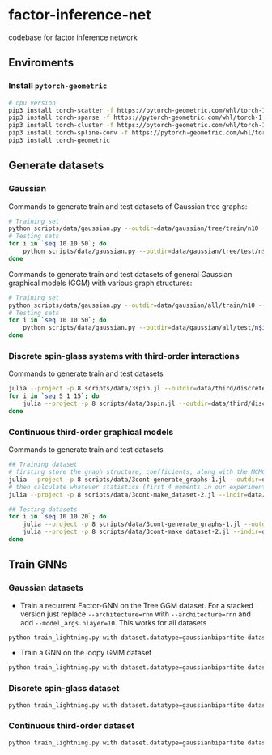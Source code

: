 # factor-inference-net

codebase for factor inference network

## Enviroments

### Install `pytorch-geometric`
```bash
# cpu version
pip3 install torch-scatter -f https://pytorch-geometric.com/whl/torch-1.7.0+cpu.html
pip3 install torch-sparse -f https://pytorch-geometric.com/whl/torch-1.7.0+cpu.html
pip3 install torch-cluster -f https://pytorch-geometric.com/whl/torch-1.7.0+cpu.html
pip3 install torch-spline-conv -f https://pytorch-geometric.com/whl/torch-1.7.0+cpu.html
pip3 install torch-geometric

```

## Generate datasets

### Gaussian 

Commands to generate train and test datasets of Gaussian tree graphs:

```bash
# Training set
python scripts/data/gaussian.py --outdir=data/gaussian/tree/train/n10 --structure=tree --ndata=30000 --nnode=10
# Testing sets
for i in `seq 10 10 50`; do
    python scripts/data/gaussian.py --outdir=data/gaussian/tree/test/n$i --structure=tree --ndata=2000 --nnode=$i
done
```

Commands to generate train and test datasets of general Gaussian graphical models (GGM) with various graph structures:

```bash
# Training set
python scripts/data/gaussian.py --outdir=data/gaussian/all/train/n10 --structure=all --ndata=10000 --nnode=10
# Testing sets
for i in `seq 10 10 50`; do
    python scripts/data/gaussian.py --outdir=data/gaussian/all/test/n$i --structure=all --ndata=2000 --nnode=$i
done
```

### Discrete spin-glass systems with third-order interactions

Commands to generate train and test datasets

```bash
julia --project -p 8 scripts/data/3spin.jl --outdir=data/third/discrete/train/n10 --gamma=0.5 --ndata=10000 --n=10
for i in `seq 5 1 15`; do
    julia --project -p 8 scripts/data/3spin.jl --outdir=data/third/discrete/test/n$i --gamma=0.5 --ndata=1000 --n=$i
done
```

### Continuous third-order graphical models

Commands to generate train and test datasets

```bash
## Training dataset
# firsting store the graph structure, coefficients, along with the MCMC samples
julia --project -p 8 scripts/data/3cont-generate_graphs-1.jl --outdir=data/third/continuous/train/n10/samples --n=10 --ndata=10000
# then calculate whatever statistics (first 4 moments in our experiments) based on the samples and store the (graph, moments) as a dataset for GNN
julia --project -p 8 scripts/data/3cont-make_dataset-2.jl --indir=data/third/continuous/train/n10/samples --outdir=data/third/continuous/train/n10/raw --order=4 --statistics=central_moments

## Testing datasets
for i in `seq 10 10 20`; do
    julia --project -p 8 scripts/data/3cont-generate_graphs-1.jl --outdir=data/third/continuous/test/n$i/samples --n=$i --ndata=10000
    julia --project -p 8 scripts/data/3cont-make_dataset-2.jl --indir=data/third/continuous/test/n$i/samples --outdir=data/third/continuous/test/n$i/raw --order=4 --statistics=central_moments
done
```

## Train GNNs

### Gaussian datasets

* Train a recurrent Factor-GNN on the Tree GGM dataset. For a stacked version just replace `--architecture=rnn` with `--architecture=rnn` and add `--model_args.nlayer=10`. This works for all datasets

```bash
python train_lightning.py with dataset.datatype=gaussianbipartite dataset.dataroot=data/gaussian/tree/train dataset.dataset=n10 dataset.batch_size=100 args.epochs=1000 args.outdir=outputs/gaussian/tree args.architecture=rnn args.loss_fn=mse args.nstep_start=30 args.nstep_end=50 args.nstep_schedule_method=random args.init_lr=1e-3 args.patience=50 args.scheduler_patience=25 model_args.heads=5
```

* Train a GNN on the loopy GMM dataset

```bash
python train_lightning.py with dataset.datatype=gaussianbipartite dataset.dataroot=data/gaussian/all/train dataset.dataset=n10 dataset.batch_size=100 args.epochs=1000 args.outdir=outputs/gaussian/tree args.architecture=rnn args.loss_fn=bce args.nstep_start=30 args.nstep_end=50 args.nstep_schedule_method=random args.init_lr=1e-3 args.patience=50 args.scheduler_patience=25 model_args.heads=5
```

### Discrete spin-glass dataset

```bash
python train_lightning.py with dataset.datatype=gaussianbipartite dataset.dataroot=data/third/discrete/train dataset.dataset=n10 dataset.batch_size=100 args.epochs=1000 args.outdir=outputs/gaussian/tree args.architecture=rnn args.loss_fn=mse args.nstep_start=30 args.nstep_end=50 args.nstep_schedule_method=random args.init_lr=1e-3 args.patience=50 args.scheduler_patience=25 model_args.heads=5
```

### Continuous third-order dataset

```bash
python train_lightning.py with dataset.datatype=gaussianbipartite dataset.dataroot=data/third/continuous/train dataset.dataset=n10 dataset.batch_size=100 args.epochs=1000 args.outdir=outputs/gaussian/tree args.architecture=rnn args.loss_fn=mse args.nstep_start=30 args.nstep_end=50 args.nstep_schedule_method=random args.init_lr=1e-3 args.patience=50 args.scheduler_patience=25 model_args.heads=5
```